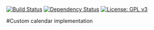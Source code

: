 [![Build Status](https://travis-ci.org/javorka/calendar-electron.svg?branch=master)](https://travis-ci.org/javorka/calendar-electron)
[![Dependency Status](https://david-dm.org/javorka/calendar-electron.svg)](https://david-dm.org/javorka/calendar-electron)
[![License: GPL v3](https://img.shields.io/badge/License-GPL%20v3-blue.svg)](https://www.gnu.org/licenses/gpl-3.0)

#Custom calendar implementation